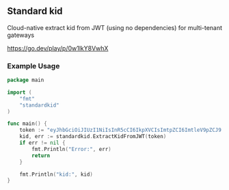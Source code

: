 ## Standard kid

Cloud-native extract kid from JWT (using no dependencies) for multi-tenant gateways

https://go.dev/play/p/0w1lkY8VwhX


### Example Usage

```go
package main

import (
    "fmt"
    "standardkid"
)

func main() {
    token := "eyJhbGciOiJIUzI1NiIsInR5cCI6IkpXVCIsImtpZCI6ImtleV9pZCJ9.eyJzdWIiOiIxMjM0NTY3ODkwIiwibmFtZSI6IkpvaG4gRG9lIiwiaWF0IjoxNTE2MjM5MDIyfQ.SflKxwRJSMeKKF2QT4fwpMeJf36POk6yJV_adQssw5c"
    kid, err := standardkid.ExtractKidFromJWT(token)
    if err != nil {
        fmt.Println("Error:", err)
        return
    }

    fmt.Println("kid:", kid)
}
```